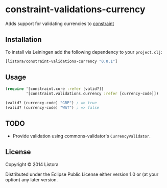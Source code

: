 # constraint-validations-currency

Adds support for validating currencies to [constraint][]

## Installation

To install via Leiningen add the following dependency to your `project.clj`:

``` clj
[listora/constraint-validations-currency "0.0.1"]
```

## Usage

``` clj
(require '[constraint.core :refer [valid?]]
         '[constraint.validations.currency :refer [currency-code]])

(valid? (currency-code) "GBP") ; => true
(valid? (currency-code) "WAT") ; => false
```

## TODO

- Provide validation using commons-validator's `CurrencyValidator`.

## License

Copyright © 2014 Listora

Distributed under the Eclipse Public License either version 1.0 or (at
your option) any later version.

[constraint]: https://github.com/listora/constraint
[commons-validator]: http://commons.apache.org/proper/commons-validator/apidocs/overview-summary.html
[update commons-logging]: http://stackoverflow.com/questions/5706914/noclassdeffounderror-problems-with-help-of-apache-commons-validator
